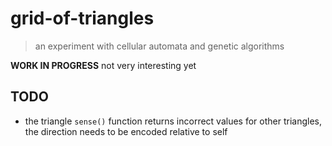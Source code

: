 # grid-of-triangles

> an experiment with cellular automata and genetic algorithms

**WORK IN PROGRESS** not very interesting yet

## TODO

- the triangle ```sense()``` function returns incorrect values for other triangles, the direction needs to be encoded relative to self